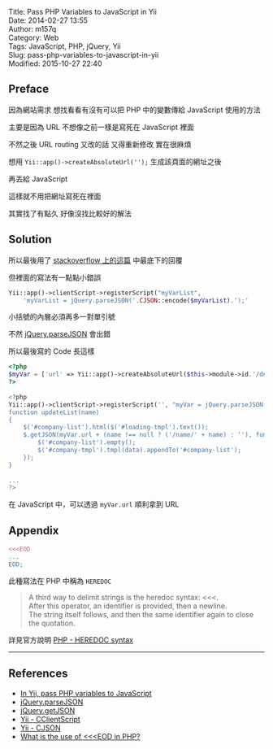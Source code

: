 Title: Pass PHP Variables to JavaScript in Yii  
Date: 2014-02-27 13:55  
Author: m157q  
Category: Web  
Tags: JavaScript, PHP, jQuery, Yii  
Slug: pass-php-variables-to-javascript-in-yii  
Modified: 2015-10-27 22:40  
  
  
## Preface  
  
因為網站需求 想找看看有沒有可以把 PHP 中的變數傳給 JavaScript 使用的方法  
  
主要是因為 URL 不想像之前一樣是寫死在 JavaScript 裡面  
  
不然之後 URL routing 又改的話 又得重新修改 實在很麻煩  
  
想用 `Yii::app()->createAbsoluteUrl('');` 生成該頁面的網址之後  
  
再丟給 JavaScript  
  
這樣就不用把網址寫死在裡面  
  
其實找了有點久 好像沒找比較好的解法  
  
  
## Solution  
  
所以最後用了 [stackoverflow 上的這篇](http://stackoverflow.com/questions/8912548/in-yii-pass-php-variables-to-javascript) 中最底下的回覆  
  
但裡面的寫法有一點點小錯誤  
  
```php  
Yii::app()->clientScript->registerScript("myVarList",  
    'myVarList = jQuery.parseJSON('.CJSON::encode($myVarList).');'  
```  
  
小括號的內層必須再多一對單引號  
  
不然 [jQuery.parseJSON](https://api.jquery.com/jQuery.parseJSON/) 會出錯  
  
所以最後寫的 Code 長這樣  
  
```php  
<?php  
$myVar = ['url' => Yii::app()->createAbsoluteUrl($this->module->id.'/default/list/json/1')];  
?>  
  
<?php  
Yii::app()->clientScript->registerScript('', "myVar = jQuery.parseJSON('".CJSON::encode($myVar)."');\n" . <<<EOD  
function updateList(name)  
{  
    $('#company-list').html($('#loading-tmpl').text());  
    $.getJSON(myVar.url + (name !== null ? ('/name/' + name) : ''), function (data) {  
        $('#company-list').empty();  
        $('#company-tmpl').tmpl(data).appendTo('#company-list');  
    });  
}  
  
...  
?>  
```  
  
在 JavaScript 中，可以透過 `myVar.url` 順利拿到 URL  
  
## Appendix  
  
```php  
<<<EOD  
...  
EOD;  
```  
  
此種寫法在 PHP 中稱為 `HEREDOC`  
  
> A third way to delimit strings is the heredoc syntax: <<<.  
> After this operator, an identifier is provided, then a newline.  
> The string itself follows, and then the same identifier again to close the quotation.  
  
詳見官方說明 [PHP - HEREDOC syntax](http://www.php.net/manual/en/language.types.string.php#language.types.string.syntax.heredoc)  
  
---  
  
## References  
  
+ [In Yii, pass PHP variables to JavaScript](http://stackoverflow.com/questions/8912548/in-yii-pass-php-variables-to-javascript "In Yii, pass PHP variables to JavaScript")  
+ [jQuery.parseJSON](https://api.jquery.com/jQuery.parseJSON/)  
+ [jQuery.getJSON](http://api.jquery.com/jquery.getjson/)  
+ [Yii - CClientScript ](http://www.yiiframework.com/doc/api/1.1/CClientScript#registerScript-detail)  
+ [Yii - CJSON](http://www.yiiframework.com/doc/api/1.1/CJSON#encode-detail)  
+ [What is the use of <<<EOD in PHP?](http://stackoverflow.com/questions/6924193/what-is-the-use-of-eod-in-php)  
